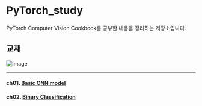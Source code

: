 # PyTorch_study
PyTorch Computer Vision Cookbook를 공부한 내용을 정리하는 저장소입니다.

## 교재
![image](https://user-images.githubusercontent.com/75726938/107875100-53696a80-6f01-11eb-942b-3b25dfb275d9.png)

---

#### ch01. [Basic CNN model](https://github.com/Seonghoon-Yu/PyTorch_study/blob/main/ch01/ch01_Basic_CNN_model.ipynb)

#### ch02. [Binary Classification](https://github.com/Seonghoon-Yu/PyTorch_study/blob/main/ch02/ch02_Binary_Classification.ipynb)
